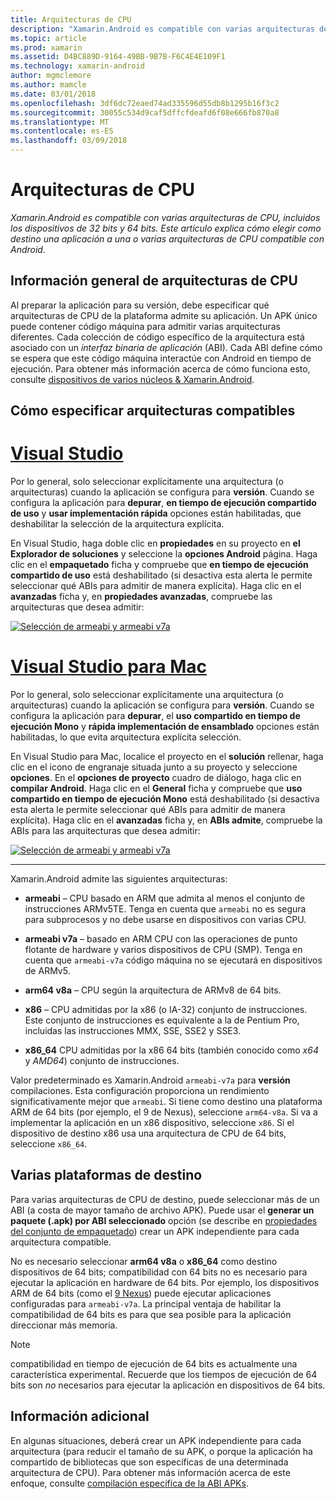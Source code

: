 ```yaml
---
title: Arquitecturas de CPU
description: "Xamarin.Android es compatible con varias arquitecturas de CPU, incluidos los dispositivos de 32 bits y 64 bits. Este artículo explica cómo elegir como destino una aplicación a una o varias arquitecturas de CPU compatible con Android."
ms.topic: article
ms.prod: xamarin
ms.assetid: D4BC889D-9164-49BB-9B7B-F6C4E4E109F1
ms.technology: xamarin-android
author: mgmclemore
ms.author: mamcle
ms.date: 03/01/2018
ms.openlocfilehash: 3df6dc72eaed74ad335596d55db8b1295b16f3c2
ms.sourcegitcommit: 30055c534d9caf5dffcfdeafd6f08e666fb870a8
ms.translationtype: MT
ms.contentlocale: es-ES
ms.lasthandoff: 03/09/2018
---
```

# <a name="cpu-architectures"></a>Arquitecturas de CPU

_Xamarin.Android es compatible con varias arquitecturas de CPU, incluidos los dispositivos de 32 bits y 64 bits. Este artículo explica cómo elegir como destino una aplicación a una o varias arquitecturas de CPU compatible con Android._

## <a name="cpu-architectures-overview"></a>Información general de arquitecturas de CPU

Al preparar la aplicación para su versión, debe especificar qué arquitecturas de CPU de la plataforma admite su aplicación. Un APK único puede contener código máquina para admitir varias arquitecturas diferentes. Cada colección de código específico de la arquitectura está asociado con un *interfaz binaria de aplicación* (ABI). Cada ABI define cómo se espera que este código máquina interactúe con Android en tiempo de ejecución.
Para obtener más información acerca de cómo funciona esto, consulte [dispositivos de varios núcleos &amp; Xamarin.Android](~/android/deploy-test/multicore-devices.md).


## <a name="how-to-specify-supported-architectures"></a>Cómo especificar arquitecturas compatibles

# <a name="visual-studiotabvswin"></a>[Visual Studio](#tab/vswin)

Por lo general, solo seleccionar explícitamente una arquitectura (o arquitecturas) cuando la aplicación se configura para **versión**. Cuando se configura la aplicación para **depurar**, **en tiempo de ejecución compartido de uso** y **usar implementación rápida** opciones están habilitadas, que deshabilitar la selección de la arquitectura explícita.

En Visual Studio, haga doble clic en **propiedades** en su proyecto en **el Explorador de soluciones** y seleccione la **opciones Android** página. Haga clic en el **empaquetado** ficha y compruebe que **en tiempo de ejecución compartido de uso** está deshabilitado (si desactiva esta alerta le permite seleccionar qué ABIs para admitir de manera explícita). Haga clic en el **avanzadas** ficha y, en **propiedades avanzadas**, compruebe las arquitecturas que desea admitir:

[![Selección de armeabi y armeabi v7a](cpu-architectures-images/vs/01-abi-selections-sml.png)](cpu-architectures-images/vs/01-abi-selections.png#lightbox)

# <a name="visual-studio-for-mactabvsmac"></a>[Visual Studio para Mac](#tab/vsmac)

Por lo general, solo seleccionar explícitamente una arquitectura (o arquitecturas) cuando la aplicación se configura para **versión**. Cuando se configura la aplicación para **depurar**, el **uso compartido en tiempo de ejecución Mono** y **rápida implementación de ensamblado** opciones están habilitadas, lo que evita arquitectura explícita selección.

En Visual Studio para Mac, localice el proyecto en el **solución** rellenar, haga clic en el icono de engranaje situada junto a su proyecto y seleccione **opciones**. En el **opciones de proyecto** cuadro de diálogo, haga clic en **compilar Android**. Haga clic en el **General** ficha y compruebe que **uso compartido en tiempo de ejecución Mono** está deshabilitado (si desactiva esta alerta le permite seleccionar qué ABIs para admitir de manera explícita). Haga clic en el **avanzadas** ficha y, en **ABIs admite**, compruebe la ABIs para las arquitecturas que desea admitir:

[![Selección de armeabi y armeabi v7a](cpu-architectures-images/xs/01-abi-selections-sml.png)](cpu-architectures-images/xs/01-abi-selections.png#lightbox)

-----


Xamarin.Android admite las siguientes arquitecturas:

-   **armeabi** &ndash; CPU basado en ARM que admita al menos el conjunto de instrucciones ARMv5TE. Tenga en cuenta que `armeabi` no es segura para subprocesos y no debe usarse en dispositivos con varias CPU.

-   **armeabi v7a** &ndash; basado en ARM CPU con las operaciones de punto flotante de hardware y varios dispositivos de CPU (SMP). Tenga en cuenta que `armeabi-v7a` código máquina no se ejecutará en dispositivos de ARMv5.

-   **arm64 v8a** &ndash; CPU según la arquitectura de ARMv8 de 64 bits.

-   **x86** &ndash; CPU admitidas por la x86 (o IA-32) conjunto de instrucciones. Este conjunto de instrucciones es equivalente a la de Pentium Pro, incluidas las instrucciones MMX, SSE, SSE2 y SSE3.

-   **x86_64** CPU admitidas por la x86 64 bits (también conocido como *x64* y *AMD64*) conjunto de instrucciones.

Valor predeterminado es Xamarin.Android `armeabi-v7a` para **versión** compilaciones. Esta configuración proporciona un rendimiento significativamente mejor que `armeabi`. Si tiene como destino una plataforma ARM de 64 bits (por ejemplo, el 9 de Nexus), seleccione `arm64-v8a`. Si va a implementar la aplicación en un x86 dispositivo, seleccione `x86`. Si el dispositivo de destino x86 usa una arquitectura de CPU de 64 bits, seleccione `x86_64`.

## <a name="targeting-multiple-platforms"></a>Varias plataformas de destino

Para varias arquitecturas de CPU de destino, puede seleccionar más de un ABI (a costa de mayor tamaño de archivo APK). Puede usar el **generar un paquete (.apk) por ABI seleccionado** opción (se describe en [propiedades del conjunto de empaquetado](~/android/deploy-test/release-prep/index.md#Set_Packaging_Properties)) crear un APK independiente para cada arquitectura compatible.

No es necesario seleccionar **arm64 v8a** o **x86_64** como destino dispositivos de 64 bits; compatibilidad con 64 bits no es necesario para ejecutar la aplicación en hardware de 64 bits. Por ejemplo, los dispositivos ARM de 64 bits (como el [9 Nexus](http://www.google.com/nexus/9/)) puede ejecutar aplicaciones configuradas para `armeabi-v7a`. La principal ventaja de habilitar la compatibilidad de 64 bits es para que sea posible para la aplicación direccionar más memoria.

> [!NOTE]
> compatibilidad en tiempo de ejecución de 64 bits es actualmente una característica experimental. Recuerde que los tiempos de ejecución de 64 bits son *no* necesarios para ejecutar la aplicación en dispositivos de 64 bits. 

## <a name="additional-information"></a>Información adicional

En algunas situaciones, deberá crear un APK independiente para cada arquitectura (para reducir el tamaño de su APK, o porque la aplicación ha compartido de bibliotecas que son específicas de una determinada arquitectura de CPU).
Para obtener más información acerca de este enfoque, consulte [compilación específica de la ABI APKs](~/android/deploy-test/building-apps/abi-specific-apks.md).
